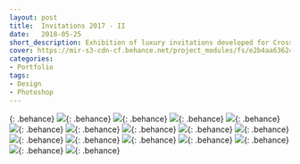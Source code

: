 ```yaml
---
layout: post
title:  Invitations 2017 - II
date:   2018-05-25
short_description: Exhibition of luxury invitations developed for Cross Graduations in the year 2017.
cover: https://mir-s3-cdn-cf.behance.net/project_modules/fs/e2b4aa63624621.5ab7dc588621c.png
categories:
- Portfolio
tags:
- Design
- Photoshop
---
```

{: .behance}
![](https://mir-s3-cdn-cf.behance.net/project_modules/fs/8a1f0963624621.5ab7dc5888158.png){: .behance}
![](https://mir-s3-cdn-cf.behance.net/project_modules/fs/ec347963624621.5ab7dc5888906.png){: .behance}
![](https://mir-s3-cdn-cf.behance.net/project_modules/fs/eb755f63624621.5ab7dc5888c9e.png){: .behance}
![](https://mir-s3-cdn-cf.behance.net/project_modules/fs/f2d45863624621.5ab7dc5888467.png){: .behance}
![](https://mir-s3-cdn-cf.behance.net/project_modules/fs/46ccd563624621.5ab7dc5887ac3.png){: .behance}
![](https://mir-s3-cdn-cf.behance.net/project_modules/fs/9e1e8363624621.5ab7dc588717d.png){: .behance}
![](https://mir-s3-cdn-cf.behance.net/project_modules/fs/75691863624621.5ab7dc5889465.png){: .behance}
![](https://mir-s3-cdn-cf.behance.net/project_modules/fs/02cc7f63624621.5ab7dc5887620.png){: .behance}
![](https://mir-s3-cdn-cf.behance.net/project_modules/fs/6512a263624621.5ab7dc5887e4d.png){: .behance}
![](https://mir-s3-cdn-cf.behance.net/project_modules/fs/6484a763624621.5ab7dc58898de.png){: .behance}
![](https://mir-s3-cdn-cf.behance.net/project_modules/fs/66079063624621.5ab7dc5886533.png){: .behance}
![](https://mir-s3-cdn-cf.behance.net/project_modules/fs/be527763624621.5ab7dc5886dd9.png){: .behance}
![](https://mir-s3-cdn-cf.behance.net/project_modules/fs/ecb91663624621.5ab7dc58868f9.png){: .behance}
![](https://mir-s3-cdn-cf.behance.net/project_modules/fs/f297b063624621.5ab7dc5889152.png){: .behance}
![](https://mir-s3-cdn-cf.behance.net/project_modules/fs/e2b4aa63624621.5ab7dc588621c.png){: .behance}
![](https://mir-s3-cdn-cf.behance.net/project_modules/fs/49ed3f63624621.5ab7dc5885ec4.png){: .behance}



